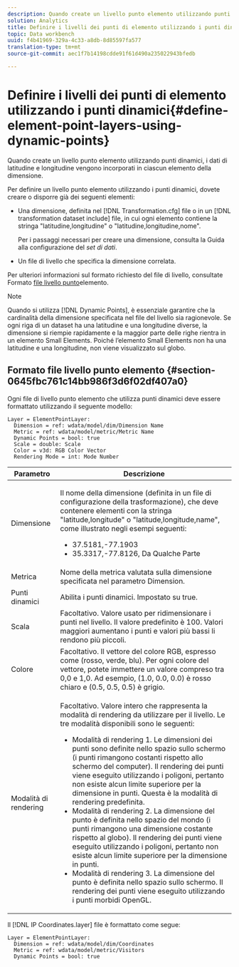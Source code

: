 ```yaml
---
description: Quando create un livello punto elemento utilizzando punti dinamici, i dati di latitudine e longitudine vengono incorporati in ciascun elemento della dimensione.
solution: Analytics
title: Definire i livelli dei punti di elemento utilizzando i punti dinamici
topic: Data workbench
uuid: f4b41969-329a-4c33-a8db-8d85597fa577
translation-type: tm+mt
source-git-commit: aec1f7b14198cdde91f61d490a235022943bfedb

---
```



# Definire i livelli dei punti di elemento utilizzando i punti dinamici{#define-element-point-layers-using-dynamic-points}

Quando create un livello punto elemento utilizzando punti dinamici, i dati di latitudine e longitudine vengono incorporati in ciascun elemento della dimensione.

Per definire un livello punto elemento utilizzando i punti dinamici, dovete creare o disporre già dei seguenti elementi:

* Una dimensione, definita nel [!DNL Transformation.cfg] file o in un [!DNL transformation dataset include] file, in cui ogni elemento contiene la stringa &quot;latitudine,longitudine&quot; o &quot;latitudine,longitudine,nome&quot;.

   Per i passaggi necessari per creare una dimensione, consulta la Guida alla configurazione del *set di dati*.

* Un file di livello che specifica la dimensione correlata.

Per ulteriori informazioni sul formato richiesto del file di livello, consultate Formato [file livello punto](../../../../home/c-get-started/c-im-layers/c-elmt-pt-layers/c-elmt-pt-dyn-pts.md#section-0645fbc761c14bb986f3d6f02df407a0)elemento.

>[!NOTE]
>
>Quando si utilizza [!DNL Dynamic Points], è essenziale garantire che la cardinalità della dimensione specificata nel file del livello sia ragionevole. Se ogni riga di un dataset ha una latitudine e una longitudine diverse, la dimensione si riempie rapidamente e la maggior parte delle righe rientra in un elemento Small Elements. Poiché l’elemento Small Elements non ha una latitudine e una longitudine, non viene visualizzato sul globo.

## Formato file livello punto elemento {#section-0645fbc761c14bb986f3d6f02df407a0}

Ogni file di livello punto elemento che utilizza punti dinamici deve essere formattato utilizzando il seguente modello:

```
Layer = ElementPointLayer:
  Dimension = ref: wdata/model/dim/Dimension Name
  Metric = ref: wdata/model/metric/Metric Name
  Dynamic Points = bool: true
  Scale = double: Scale
  Color = v3d: RGB Color Vector
  Rendering Mode = int: Mode Number
```

<table id="table_8756BDCC49F447C0855BA64BC0078A0C"> 
 <thead> 
  <tr> 
   <th colname="col1" class="entry"> Parametro </th> 
   <th colname="col2" class="entry"> Descrizione </th> 
  </tr> 
 </thead>
 <tbody> 
  <tr> 
   <td colname="col1"> Dimensione </td> 
   <td colname="col2"> <p>Il nome della dimensione (definita in un file di configurazione della trasformazione), che deve contenere elementi con la stringa "latitude,longitude" o "latitude,longitude,name", come illustrato negli esempi seguenti: 
     <ul id="ul_CC12F05459C640F5AB3C295932B04F83"> 
      <li id="li_9023CFA04A0F407E9DF0E1A4D71BB18C">37.5181,-77.1903 </li> 
      <li id="li_F002AB3AB98049A4AF1588B51167C7FA">35.3317,-77.8126, Da Qualche Parte </li> 
     </ul> </p> </td> 
  </tr> 
  <tr> 
   <td colname="col1"> Metrica </td> 
   <td colname="col2"> Nome della metrica valutata sulla dimensione specificata nel parametro Dimension. </td> 
  </tr> 
  <tr> 
   <td colname="col1"> Punti dinamici </td> 
   <td colname="col2"> Abilita i punti dinamici. Impostato su true. </td> 
  </tr> 
  <tr> 
   <td colname="col1"> Scala </td> 
   <td colname="col2"> Facoltativo. Valore usato per ridimensionare i punti nel livello. Il valore predefinito è 100. Valori maggiori aumentano i punti e valori più bassi li rendono più piccoli. </td> 
  </tr> 
  <tr> 
   <td colname="col1"> Colore </td> 
   <td colname="col2"> Facoltativo. Il vettore del colore RGB, espresso come (rosso, verde, blu). Per ogni colore del vettore, potete immettere un valore compreso tra 0,0 e 1,0. Ad esempio, (1.0, 0.0, 0.0) è rosso chiaro e (0.5, 0.5, 0.5) è grigio. </td> 
  </tr> 
  <tr> 
   <td colname="col1"> Modalità di rendering </td> 
   <td colname="col2"> <p>Facoltativo. Valore intero che rappresenta la modalità di rendering da utilizzare per il livello. Le tre modalità disponibili sono le seguenti: 
     <ul id="ul_C7A74B9B085741C8B7116E4F110DF830"> 
      <li id="li_75CC2BE35C594B6895F743A1967A2E07">Modalità di rendering 1. Le dimensioni dei punti sono definite nello spazio sullo schermo (i punti rimangono costanti rispetto allo schermo del computer). Il rendering dei punti viene eseguito utilizzando i poligoni, pertanto non esiste alcun limite superiore per la dimensione in punti. Questa è la modalità di rendering predefinita. </li> 
      <li id="li_5B19C5B0F59548E28DCE7F7CD319E210">Modalità di rendering 2. La dimensione del punto è definita nello spazio del mondo (i punti rimangono una dimensione costante rispetto al globo). Il rendering dei punti viene eseguito utilizzando i poligoni, pertanto non esiste alcun limite superiore per la dimensione in punti. </li> 
      <li id="li_DF0C9AEFE82642C9BD5AEA79770D2896">Modalità di rendering 3. La dimensione del punto è definita nello spazio sullo schermo. Il rendering dei punti viene eseguito utilizzando i punti morbidi OpenGL. </li> 
     </ul> </p> </td> 
  </tr> 
 </tbody> 
</table>

Il [!DNL IP Coordinates.layer] file è formattato come segue:

```
Layer = ElementPointLayer:
  Dimension = ref: wdata/model/dim/Coordinates
  Metric = ref: wdata/model/metric/Visitors
  Dynamic Points = bool: true
```

